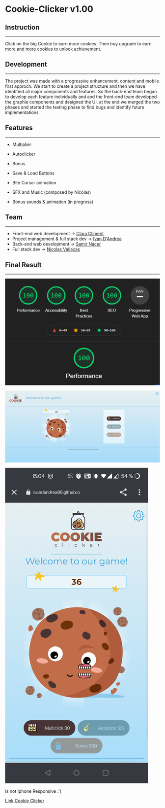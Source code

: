 # Cookie-Clicker v1.00

## Instruction
---
Click on the big Cookie to earn more cookies.
Then buy upgrade to earn more and more cookies to unlock achievement.

## Development
---
The project was made with a progressive enhancement, content and mobile first approch.
We start to create a project structure and then we have identified all major components and features.
So the back-end team began to develop each feature individually and and the front-end team developed the graphie components and designed the UI.
at the end we merged the two phases and started the testing phase to find bugs and identify future implementations


## Features
---
- Multiplier

- Autoclicker

- Bonus

- Save & Load Buttons

- Bite Cursor animation

- SFX and Music (composed by Nicolas)

- Bonus sounds & animation (in progress)


## Team
---

- Front-end web development -> [Clara Climent](https://github.com/ClaraCliment)
- Project management & full stack dev -> [Ivan D'Andrea](https://github.com/IvanDandrea86)
- Back-end web development -> [Samir Nacer](https://github.com/nass22)
- Full stack dev -> [Nicolas Valiacas](https://github.com/NicolasValiacas)

## Final Result
---

![lighthouse](./assets/img/lighthouse.png)

![Site Final](./assets/img/SiteFinal.png)

![Final Mobile](./assets/img/SiteMobile)

Is not Iphone Responsive :'(

[Link Cookie Clicker](https://ivandandrea86.github.io/cookieClicker/)

